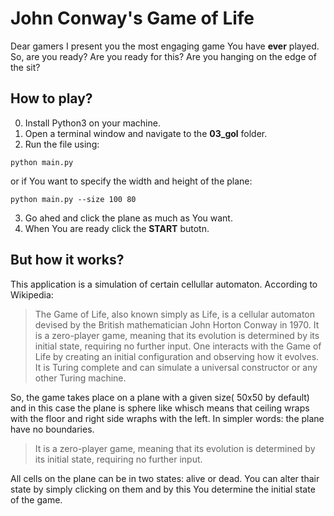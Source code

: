 # John Conway's Game of Life
Dear gamers I present you the most engaging game You have __ever__ played. 
So, are you ready? 
Are you ready for this?
Are you hanging on the edge of the sit?

## How to play?
0. Install Python3 on your machine. 
1. Open a terminal window and navigate to the __03_gol__ folder.
2. Run the file using:
  ```
  python main.py
  ```
  or if You want to specify the width and height of the plane:
  ```
  python main.py --size 100 80
  ```
3. Go ahed and click the plane as much as You want.
4. When You are ready click the __START__ butotn.

## But how it works?
This application is a simulation of certain cellullar automaton. According to Wikipedia:
>The Game of Life, also known simply as Life, is a cellular automaton devised by the British mathematician John Horton Conway in 1970.
>It is a zero-player game, meaning that its evolution is determined by its initial state, requiring no further input.
>One interacts with the Game of Life by creating an initial configuration and observing how it evolves.
>It is Turing complete and can simulate a universal constructor or any other Turing machine.

So, the game takes place on a plane with a given size( 50x50 by default) and in this case the plane is sphere like
whisch means that ceiling wraps with the floor and right side wraphs with the left. In simpler words: the plane have no boundaries.

>It is a zero-player game, meaning that its evolution is determined by its initial state, requiring no further input.

All cells on the plane can be in two states: alive or dead.
You can alter thair state by simply clicking on them and by this You determine the initial state of the game.
